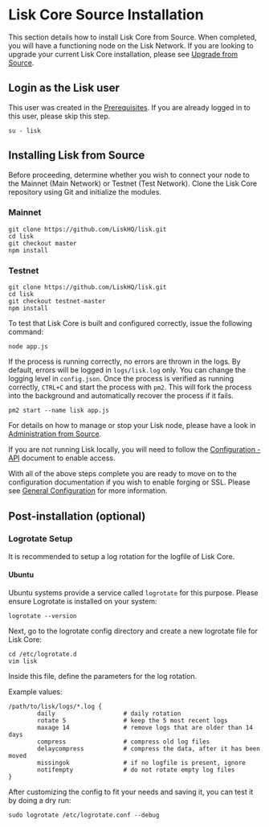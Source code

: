 # Lisk Core Source Installation

This section details how to install Lisk Core from Source. When completed, you will have a functioning node on the Lisk Network. If you are looking to upgrade your current Lisk Core installation, please see [Upgrade from Source](lisk-core/upgrade/source).

## Login as the Lisk user

This user was created in the [ Prerequisites](lisk-core/setup/pre-install/source/preinstall-source.md). 
If you are already logged in to this user, please skip this step.

```shell
su - lisk
```

## Installing Lisk from Source

Before proceeding, determine whether you wish to connect your node to the Mainnet (Main Network) or Testnet (Test Network).
Clone the Lisk Core repository using Git and initialize the modules.

### Mainnet

```shell
git clone https://github.com/LiskHQ/lisk.git
cd lisk
git checkout master
npm install
```

### Testnet

```shell
git clone https://github.com/LiskHQ/lisk.git
cd lisk
git checkout testnet-master
npm install
```

To test that Lisk Core is built and configured correctly, issue the following command:

```shell
node app.js
```

If the process is running correctly, no errors are thrown in the logs.
By default, errors will be logged in `logs/lisk.log` only. You can change the logging level in `config.json`.
Once the process is verified as running correctly, `CTRL+C` and start the process with `pm2`.
This will fork the process into the background and automatically recover the process if it fails.

```shell
pm2 start --name lisk app.js
```

For details on how to manage or stop your Lisk node, please have a look in [Administration from Source](lisk-core/user-guide/administration/source/admin-source.md).

If you are not running Lisk locally, you will need to follow the [Configuration - API](lisk-core/user-guide/configuration/configuration.md#api-access-control) document to enable access.

With all of the above steps complete you are ready to move on to the configuration documentation if you wish to enable forging or SSL. 
Please see [General Configuration](lisk-core/user-guide/configuration/configuration.md) for more information.

## Post-installation (optional)

### Logrotate Setup

It is recommended to setup a log rotation for the logfile of Lisk Core.

#### Ubuntu
Ubuntu systems provide a service called `logrotate` for this purpose.
Please ensure Logrotate is installed on your system:

```shell
logrotate --version
```

Next, go to the logrotate config directory and create a new logrotate file for Lisk Core:

```shell
cd /etc/logrotate.d
vim lisk
```

Inside this file, define the parameters for the log rotation.

Example values:

```shell
/path/to/lisk/logs/*.log { 
        daily                   # daily rotation
        rotate 5                # keep the 5 most recent logs
        maxage 14               # remove logs that are older than 14 days
        compress                # compress old log files
        delaycompress           # compress the data, after it has been moved
        missingok               # if no logfile is present, ignore
        notifempty              # do not rotate empty log files
}
```

After customizing the config to fit your needs and saving it, you can test it by doing a dry run:

```shell
sudo logrotate /etc/logrotate.conf --debug
```
